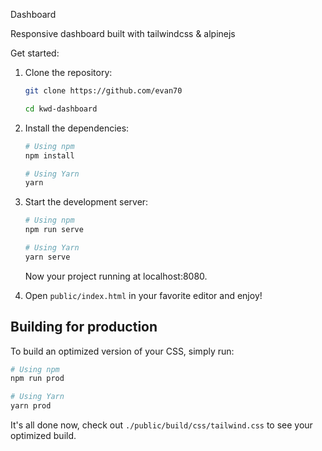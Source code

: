 Dashboard

Responsive dashboard built with tailwindcss & alpinejs

Get started:

1. Clone the repository:

   ```bash
   git clone https://github.com/evan70

   cd kwd-dashboard
   ```

2. Install the dependencies:

   ```bash
   # Using npm
   npm install

   # Using Yarn
   yarn
   ```

3. Start the development server:

   ```bash
   # Using npm
   npm run serve

   # Using Yarn
   yarn serve
   ```

   Now your project running at localhost:8080.

4. Open `public/index.html` in your favorite editor and enjoy!

## Building for production

To build an optimized version of your CSS, simply run:

```bash
# Using npm
npm run prod

# Using Yarn
yarn prod
```

It's all done now, check out `./public/build/css/tailwind.css` to see your optimized build.
